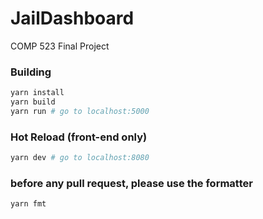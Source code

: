 # JailDashboard
COMP 523 Final Project

### Building

```bash
yarn install
yarn build
yarn run # go to localhost:5000
```

### Hot Reload (front-end only)
```bash
yarn dev # go to localhost:8080
```

### before any pull request, please use the formatter
```bash
yarn fmt
```
